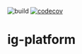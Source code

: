 
![build](https://github.com/spbu-math-cs/ig-platform/actions/workflows/.github/workflows/CI.yml/badge.svg)
[![codecov](https://codecov.io/gh/spbu-math-cs/ig-platform/graph/badge.svg?token=Z7XSKGMLII)](https://codecov.io/gh/spbu-math-cs/ig-platform)

# ig-platform